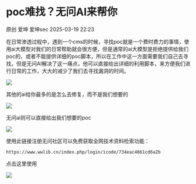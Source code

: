 #  poc难找？无问AI来帮你   
原创 爱坤  爱坤sec   2025-03-19 22:23  
  
在日常渗透过程中，遇到一个cms的时候，寻找poc就是一个费时费力的事情，使用ai大模型对我们的日常帮助就会很方便，但是通常的ai大模型是拒绝提供给我们poc的，或者不能提供详细的poc脚本，所以在工作中这一方面需要我们自己去寻找，但是无问AI解决了这一痛点，他可以直接给出详细的利用脚本，来方便我们进行日常的工作，大大的减少了我们去寻找漏洞的时间。  
  
![](https://mmbiz.qpic.cn/sz_mmbiz_png/pRXeQadBtYFcv5k7aY8RglxYVNKxs2hYv5ibjvRkWCkO5ibxe6UQm7xYicNpzCZy3MQnK88JhtsBJk9O65xwOhmgw/640?wx_fmt=png&from=appmsg "")  
  
其他的ai给你最多的是怎么去修复，而不是我们想要的  
  
![](https://mmbiz.qpic.cn/sz_mmbiz_png/pRXeQadBtYFcv5k7aY8RglxYVNKxs2hYsobqUaRicBiaFpFLzydyQpJobrIxiatqnibC3ey4LJmpIVxDEWWcAP1dyg/640?wx_fmt=png&from=appmsg "")  
  
无问ai则可以直接给出我们想要的poc  
  
![](https://mmbiz.qpic.cn/sz_mmbiz_png/pRXeQadBtYFcv5k7aY8RglxYVNKxs2hY48n8KLlfQriaWiaL0YDiaUmnrKBZaJ3R13PFm7cp81rQCDQMTv3UaRsqg/640?wx_fmt=png&from=appmsg "")  
  
使用此链接注册无问社区可以免费获取全网技术资料检索功能：  
```
https://www.wwlib.cn/index.php/login/icode/734eac4661cd6a2b
```  
  
点击这里使用  
  
![](https://mmbiz.qpic.cn/sz_mmbiz_png/pRXeQadBtYFcv5k7aY8RglxYVNKxs2hY5G3g0JFVFySNJRnhO6u5LdTn7kCjJSTeG5icwmylfcicX6iaRACMUwYVw/640?wx_fmt=png&from=appmsg "")  
  
